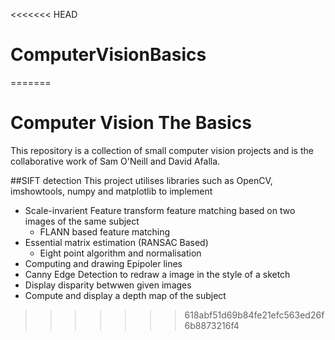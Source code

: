 <<<<<<< HEAD
# ComputerVisionBasics
=======
# Computer Vision The Basics
This repository is a collection of small computer vision projects and is the collaborative work of Sam O'Neill and David Afalla.

##SIFT detection
This project utilises libraries such as OpenCV, imshowtools, numpy and matplotlib to implement
* Scale-invarient Feature transform feature matching based on two images of the same subject
    * FLANN based feature matching
* Essential matrix estimation (RANSAC Based)
    * Eight point algorithm and normalisation
* Computing and drawing Epipoler lines
* Canny Edge Detection to redraw a image in the style of a sketch
* Display disparity betwwen given images 
* Compute and display a depth map of the subject
 
   

>>>>>>> 618abf51d69b84fe21efc563ed26f6b8873216f4
